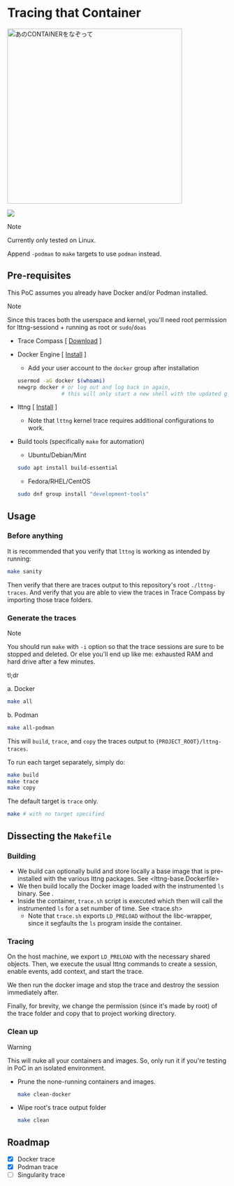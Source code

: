 # Tracing that Container

<img width="400" height="400" alt="あのCONTAINERをなぞって" src="https://github.com/user-attachments/assets/e7390ccc-0618-41f0-ad28-a1a91af6e6cf" />

![](https://badgen.net/badge/status/proof%20of%20concept/purple?icon=github)

> [!NOTE]
> 
> Currently only tested on Linux.
>
> Append `-podman` to `make` targets to use `podman` instead.

## Pre-requisites

This PoC assumes you already have Docker and/or Podman installed.

> [!NOTE]
>
> Since this traces both the userspace and kernel, you'll need root permission for lttng-sessiond + running as root or `sudo`/`doas`

- Trace Compass \[ [Download](https://projects.eclipse.org/projects/tools.tracecompass/downloads) \]
- Docker Engine \[ [Install](https://docs.docker.com/engine/install/) \]
  - Add your user account to the `docker` group after installation
  ```sh
  usermod -aG docker $(whoami)
  newgrp docker # or log out and log back in again, 
                # this will only start a new shell with the updated group permission
  ```
- lttng \[ [Install](https://lttng.org/download/) \]
  - Note that `lttng` kernel trace requires additional configurations to work.
- Build tools (specifically `make` for automation)

  - Ubuntu/Debian/Mint

  ```sh
  sudo apt install build-essential
  ```

  - Fedora/RHEL/CentOS

  ```sh
  sudo dnf group install "development-tools"
  ```

## Usage

### Before anything

It is recommended that you verify that `lttng` is working as intended by running: 

```sh
make sanity
```

Then verify that there are traces output to this repository's root `./lttng-traces`. And verify that you are able to view the traces in Trace Compass by importing those trace folders.


### Generate the traces

> [!NOTE]
>
> You should run `make` with `-i` option so that the trace sessions are sure to be stopped and deleted. Or else you'll end up like me: exhausted RAM and hard drive after a few minutes.

tl;dr

a. Docker

```sh
make all
```

b. Podman

```sh
make all-podman
```

This will `build`, `trace`, and `copy` the traces output to `{PROJECT_ROOT}/lttng-traces`.

To run each target separately, simply do:

```sh
make build
make trace
make copy
```

The default target is `trace` only.

```sh
make # with no target specified
```

## Dissecting the `Makefile`

### Building

- We build can optionally build and store locally a base image that is pre-installed with the various lttng packages. See <lttng-base.Dockerfile>
- We then build locally the Docker image loaded with the instrumented `ls` binary. See <Dockerfile>.
- Inside the container, `trace.sh` script is executed which then will call the instrumented `ls` for a set number of time. See <trace.sh>
  - Note that `trace.sh` exports `LD_PRELOAD` without the libc-wrapper, since it segfaults the `ls` program inside the container.

### Tracing

On the host machine, we export `LD_PRELOAD` with the necessary shared objects. Then, we execute the usual lttng commands to create a session, enable events, add context, and start the trace.

We then run the docker image and stop the trace and destroy the session immediately after.

Finally, for brevity, we change the permission (since it's made by root) of the trace folder and copy that to project working directory.

### Clean up

> [!WARNING]
> This will nuke all your containers and images. So, only run it if you're testing in PoC in an isolated environment.

- Prune the none-running containers and images.
  ```sh
  make clean-docker
  ```

- Wipe root's trace output folder
  ```sh
  make clean
  ```

## Roadmap

- [x] Docker trace
- [x] Podman trace
- [ ] Singularity trace
